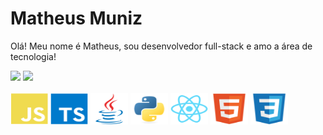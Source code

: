 # Matheus Muniz

Olá! Meu nome é Matheus, sou desenvolvedor full-stack e amo a área de tecnologia! 

<div>
    <img height="200em" src="https://github-readme-stats-ten-gilt.vercel.app/api?username=MunizMat&show_icons=true&theme=dracula&count_private=true">
    <img height="200em" src="https://github-readme-stats-ten-gilt.vercel.app/api/top-langs/?username=MunizMat&theme=dracula">
</div>

<div style="display: inline_block"><br>
  <img align="center" alt="Mat-Js" height="50" width="60" src="https://raw.githubusercontent.com/devicons/devicon/master/icons/javascript/javascript-plain.svg">
    <img align="center" alt="Mat-Typescript" height="50" width="60" src="https://raw.githubusercontent.com/devicons/devicon/master/icons/typescript/typescript-original.svg">
    <img align="center" alt="Mat-Java" height="50" width="60" src="https://raw.githubusercontent.com/devicons/devicon/master/icons/java/java-original.svg">
    <img align="center" alt="Mat-Python" height="50" width="60" src="https://raw.githubusercontent.com/devicons/devicon/master/icons/python/python-original.svg">
  <img align="center" alt="Mat-React" height="50" width="60" src="https://raw.githubusercontent.com/devicons/devicon/master/icons/react/react-original.svg">
  <img align="center" alt="Mat-HTML" height="50" width="60" src="https://raw.githubusercontent.com/devicons/devicon/master/icons/html5/html5-original.svg">
  <img align="center" alt="Mat-CSS" height="50" width="60" src="https://raw.githubusercontent.com/devicons/devicon/master/icons/css3/css3-original.svg">  
</div>

